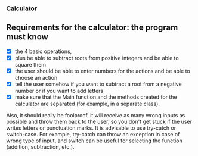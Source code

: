 ### Calculator

## Requirements for the calculator: the program must know 
- [x] the 4 basic operations, 
- [x] plus be able to subtract roots from positive integers and be able to square them
- [x] the user should be able to enter numbers for the actions and be able to choose an action
- [x] tell the user somehow if you want to subtract a root from a negative number or if you want to add letters
- [x] make sure that the Main function and the methods created for the calculator are separated (for example, in a separate class). 

Also, it should really be foolproof, it will receive as many wrong inputs as possible and throw them back to the user, so you don't get stuck if the user writes letters or punctuation marks. It is advisable to use try-catch or switch-case. For example, try-catch can throw an exception in case of wrong type of input, and switch can be useful for selecting the function (addition, subtraction, etc.).
